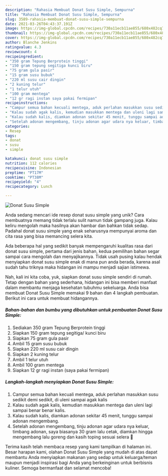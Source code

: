 ```yaml
---
description: "Rahasia Membuat Donat Susu Simple, Sempurna"
title: "Rahasia Membuat Donat Susu Simple, Sempurna"
slug: 3589-rahasia-membuat-donat-susu-simple-sempurna
date: 2021-03-26T04:43:37.191Z
image: https://img-global.cpcdn.com/recipes/730a11ecb11ae855/680x482cq70/donat-susu-simple-foto-resep-utama.jpg
thumbnail: https://img-global.cpcdn.com/recipes/730a11ecb11ae855/680x482cq70/donat-susu-simple-foto-resep-utama.jpg
cover: https://img-global.cpcdn.com/recipes/730a11ecb11ae855/680x482cq70/donat-susu-simple-foto-resep-utama.jpg
author: Blanche Jenkins
ratingvalue: 4.3
reviewcount: 4
recipeingredient:
- "350 gram Tepung Berprotein tinggi"
- "150 gram tepung segitiga kunci biru"
- "75 gram gula pasir"
- "15 gram susu bubuk"
- "220 ml susu cair dingin"
- "2 kuning telur"
- "1 telur utuh"
- "100 gram mentega"
- "12 gr ragi instan saya pakai fermipan"
recipeinstructions:
- "Campur semua bahan kecuali mentega, aduk perlahan masukkan susu sedikit demi sedikit, di uleni sampai agak kalis"
- "Kalau sudah agak kalis, kemudian masukkan mentega dan uleni lagi sampai benar benar kalis."
- "Kalau sudah kalis, diamkan adonan sekitar 45 menit, tunggu sampai adonan mengembang."
- "Setelah adonan mengembang, tinju adonan agar udara nya keluar, timbang adonan, saya biasanya 30 gram lalu cetak, diamkan hingga mengembang lalu goreng dan kasih toping sesuai selera 🤗"
categories:
- Resep
tags:
- donat
- susu
- simple

katakunci: donat susu simple 
nutrition: 112 calories
recipecuisine: Indonesian
preptime: "PT17M"
cooktime: "PT38M"
recipeyield: "4"
recipecategory: Lunch

---
```



![Donat Susu Simple](https://img-global.cpcdn.com/recipes/730a11ecb11ae855/680x482cq70/donat-susu-simple-foto-resep-utama.jpg)

Anda sedang mencari ide resep donat susu simple yang unik? Cara membuatnya memang tidak terlalu sulit namun tidak gampang juga. Kalau keliru mengolah maka hasilnya akan hambar dan bahkan tidak sedap. Padahal donat susu simple yang enak seharusnya mempunyai aroma dan cita rasa yang bisa memancing selera kita.



Ada beberapa hal yang sedikit banyak mempengaruhi kualitas rasa dari donat susu simple, pertama dari jenis bahan, kedua pemilihan bahan segar sampai cara mengolah dan menyajikannya. Tidak usah pusing kalau hendak menyiapkan donat susu simple enak di mana pun anda berada, karena asal sudah tahu triknya maka hidangan ini mampu menjadi sajian istimewa.


Nah, kali ini kita coba, yuk, siapkan donat susu simple sendiri di rumah. Tetap dengan bahan yang sederhana, hidangan ini bisa memberi manfaat dalam membantu menjaga kesehatan tubuhmu sekeluarga. Anda bisa membuat Donat Susu Simple memakai 9 bahan dan 4 langkah pembuatan. Berikut ini cara untuk membuat hidangannya.

<!--inarticleads1-->

##### Bahan-bahan dan bumbu yang dibutuhkan untuk pembuatan Donat Susu Simple:

1. Sediakan 350 gram Tepung Berprotein tinggi
1. Siapkan 150 gram tepung segitiga/ kunci biru
1. Siapkan 75 gram gula pasir
1. Ambil 15 gram susu bubuk
1. Siapkan 220 ml susu cair dingin
1. Siapkan 2 kuning telur
1. Ambil 1 telur utuh
1. Ambil 100 gram mentega
1. Siapkan 12 gr ragi instan (saya pakai fermipan)




<!--inarticleads2-->

##### Langkah-langkah menyiapkan Donat Susu Simple:

1. Campur semua bahan kecuali mentega, aduk perlahan masukkan susu sedikit demi sedikit, di uleni sampai agak kalis
1. Kalau sudah agak kalis, kemudian masukkan mentega dan uleni lagi sampai benar benar kalis.
1. Kalau sudah kalis, diamkan adonan sekitar 45 menit, tunggu sampai adonan mengembang.
1. Setelah adonan mengembang, tinju adonan agar udara nya keluar, timbang adonan, saya biasanya 30 gram lalu cetak, diamkan hingga mengembang lalu goreng dan kasih toping sesuai selera 🤗




Terima kasih telah membaca resep yang kami tampilkan di halaman ini. Besar harapan kami, olahan Donat Susu Simple yang mudah di atas dapat membantu Anda menyiapkan makanan yang sedap untuk keluarga/teman maupun menjadi inspirasi bagi Anda yang berkeinginan untuk berbisnis kuliner. Semoga bermanfaat dan selamat mencoba!
